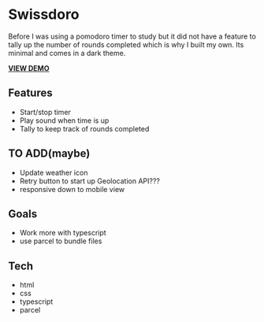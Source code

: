 # Swissdoro

Before I was using a pomodoro timer to study but it did not have a feature to tally up the number of rounds completed which is why I built my own. Its minimal and comes in a dark theme.

[**VIEW DEMO**](https://nghia-nguyen-dev.github.io/Swissdoro/)

## Features

-   Start/stop timer
-   Play sound when time is up
-   Tally to keep track of rounds completed

## TO ADD(maybe)

-   Update weather icon
-   Retry button to start up Geolocation API???
-   responsive down to mobile view

## Goals

-   Work more with typescript
-   use parcel to bundle files

## Tech

-   html
-   css
-   typescript
-   parcel
